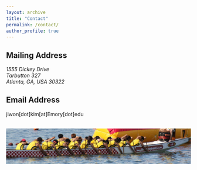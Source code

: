 ```yaml
---
layout: archive
title: "Contact"
permalink: /contact/
author_profile: true
---
```



<h2>Mailing Address</h2>
<address>
  1555 Dickey Drive<br /> Tarbutton 327 <br /> Atlanta, GA, USA 30322
</address>


<h2>Email Address</h2>
jiwon[dot]kim[at]Emory[dot]edu


<br/><img src='/images/CUDB-cut.jpg'>
